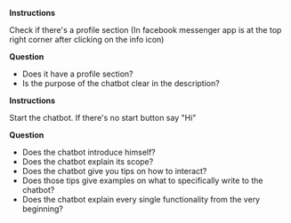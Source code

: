 **Instructions**

Check if there's a profile section (In facebook messenger app is at the top right corner after clicking on the info icon)

**Question**

* Does it have a profile section?
* Is the purpose of the chatbot clear in the description?

**Instructions**

Start the chatbot. If there's no start button say "Hi"

**Question**

* Does the chatbot introduce himself?
* Does the chatbot explain its scope?
* Does the chatbot give you tips on how to interact?
* Does those tips give examples on what to specifically write to the chatbot?
* Does the chatbot explain every single functionality from the very beginning?